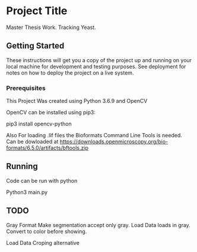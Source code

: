 # Project Title

Master Thesis Work. Tracking Yeast.

## Getting Started

These instructions will get you a copy of the project up and running on your local machine for development and testing purposes. See deployment for notes on how to deploy the project on a live system.

### Prerequisites

This Project Was created using Python 3.6.9 and OpenCV

OpenCV can be installed using pip3:

pip3 install opencv-python

Also For loading .lif files the Bioformats Command Line Tools is needed.
Can be dowloaded at https://downloads.openmicroscopy.org/bio-formats/6.5.0/artifacts/bftools.zip

## Running

Code can be run with python

Python3 main.py

## TODO

Gray Format
Make segmentation accept only gray.
Load Data loads in gray.
Convert to color before showing.

Load Data
Croping alternative


